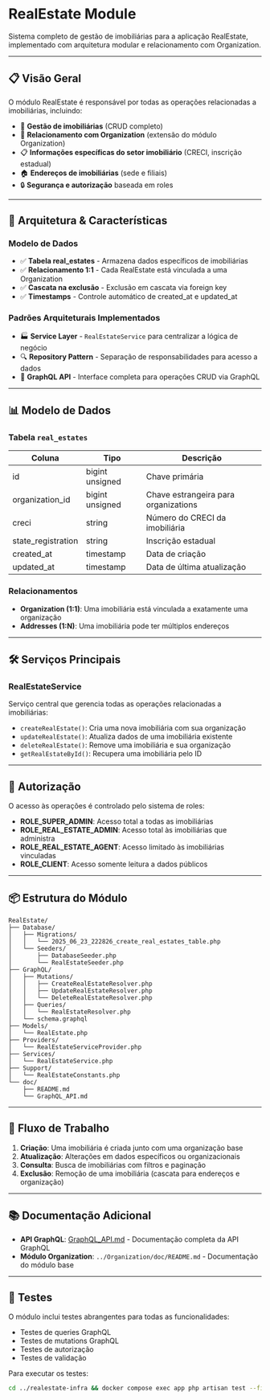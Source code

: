 # RealEstate Module

Sistema completo de gestão de imobiliárias para a aplicação RealEstate, implementado com arquitetura modular e relacionamento com Organization.

---

## 📋 Visão Geral

O módulo RealEstate é responsável por todas as operações relacionadas a imobiliárias, incluindo:

- 🏢 **Gestão de imobiliárias** (CRUD completo)
- 🔗 **Relacionamento com Organization** (extensão do módulo Organization)
- 📋 **Informações específicas do setor imobiliário** (CRECI, inscrição estadual)
- 🏠 **Endereços de imobiliárias** (sede e filiais)
- 🔒 **Segurança e autorização** baseada em roles

---

## 🎯 Arquitetura & Características

### **Modelo de Dados**
- ✅ **Tabela real_estates** - Armazena dados específicos de imobiliárias
- ✅ **Relacionamento 1:1** - Cada RealEstate está vinculada a uma Organization
- ✅ **Cascata na exclusão** - Exclusão em cascata via foreign key
- ✅ **Timestamps** - Controle automático de created_at e updated_at

### **Padrões Arquiteturais Implementados**
- 🏭 **Service Layer** - `RealEstateService` para centralizar a lógica de negócio
- 🔍 **Repository Pattern** - Separação de responsabilidades para acesso a dados
- 📡 **GraphQL API** - Interface completa para operações CRUD via GraphQL

---

## 📊 Modelo de Dados

### **Tabela `real_estates`**

| Coluna             | Tipo               | Descrição                               |
|--------------------|--------------------|----------------------------------------|
| id                 | bigint unsigned    | Chave primária                          |
| organization_id    | bigint unsigned    | Chave estrangeira para organizations    |
| creci              | string             | Número do CRECI da imobiliária          |
| state_registration | string             | Inscrição estadual                      |
| created_at         | timestamp          | Data de criação                         |
| updated_at         | timestamp          | Data de última atualização              |

### **Relacionamentos**
- **Organization (1:1)**: Uma imobiliária está vinculada a exatamente uma organização
- **Addresses (1:N)**: Uma imobiliária pode ter múltiplos endereços

---

## 🛠️ Serviços Principais

### **RealEstateService**
Serviço central que gerencia todas as operações relacionadas a imobiliárias:

- `createRealEstate()`: Cria uma nova imobiliária com sua organização
- `updateRealEstate()`: Atualiza dados de uma imobiliária existente
- `deleteRealEstate()`: Remove uma imobiliária e sua organização
- `getRealEstateById()`: Recupera uma imobiliária pelo ID

---

## 🔐 Autorização

O acesso às operações é controlado pelo sistema de roles:

- **ROLE_SUPER_ADMIN**: Acesso total a todas as imobiliárias
- **ROLE_REAL_ESTATE_ADMIN**: Acesso total às imobiliárias que administra
- **ROLE_REAL_ESTATE_AGENT**: Acesso limitado às imobiliárias vinculadas
- **ROLE_CLIENT**: Acesso somente leitura a dados públicos

---

## 📦 Estrutura do Módulo

```
RealEstate/
├── Database/
│   ├── Migrations/
│   │   └── 2025_06_23_222826_create_real_estates_table.php
│   └── Seeders/
│       ├── DatabaseSeeder.php
│       └── RealEstateSeeder.php
├── GraphQL/
│   ├── Mutations/
│   │   ├── CreateRealEstateResolver.php
│   │   ├── UpdateRealEstateResolver.php
│   │   └── DeleteRealEstateResolver.php
│   ├── Queries/
│   │   └── RealEstateResolver.php
│   └── schema.graphql
├── Models/
│   └── RealEstate.php
├── Providers/
│   └── RealEstateServiceProvider.php
├── Services/
│   └── RealEstateService.php
├── Support/
│   └── RealEstateConstants.php
└── doc/
    ├── README.md
    └── GraphQL_API.md
```

---

## 🔄 Fluxo de Trabalho

1. **Criação**: Uma imobiliária é criada junto com uma organização base
2. **Atualização**: Alterações em dados específicos ou organizacionais
3. **Consulta**: Busca de imobiliárias com filtros e paginação
4. **Exclusão**: Remoção de uma imobiliária (cascata para endereços e organização)

---

## 📚 Documentação Adicional

- **API GraphQL**: [GraphQL_API.md](GraphQL_API.md) - Documentação completa da API GraphQL
- **Módulo Organization**: `../Organization/doc/README.md` - Documentação do módulo base

---

## 🧪 Testes

O módulo inclui testes abrangentes para todas as funcionalidades:
- Testes de queries GraphQL
- Testes de mutations GraphQL
- Testes de autorização
- Testes de validação

Para executar os testes:
```bash
cd ../realestate-infra && docker compose exec app php artisan test --filter=RealEstateGraphQLTest
```
